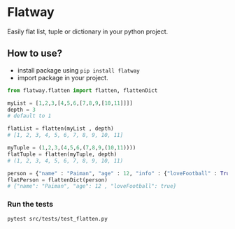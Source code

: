 # Flatway

Easily flat list, tuple or dictionary in your python project.

## How to use?

- install package using `pip install flatway`
- import package in your project.

```python
from flatway.flatten import flatten, flattenDict

myList = [1,2,3,[4,5,6,[7,8,9,[10,11]]]]
depth = 3 
# default to 1

flatList = flatten(myList , depth)
# [1, 2, 3, 4, 5, 6, 7, 8, 9, 10, 11]

myTuple = (1,2,3,(4,5,6,(7,8,9,(10,11))))
flatTuple = flatten(myTuple, depth)
# (1, 2, 3, 4, 5, 6, 7, 8, 9, 10, 11)

person = {"name" : "Paiman", "age" : 12, "info" : {"loveFootball" : True}}
flatPerson = flattenDict(person)
# {"name": "Paiman", "age": 12 , "loveFootball": true}
```
### Run the tests
`pytest src/tests/test_flatten.py`